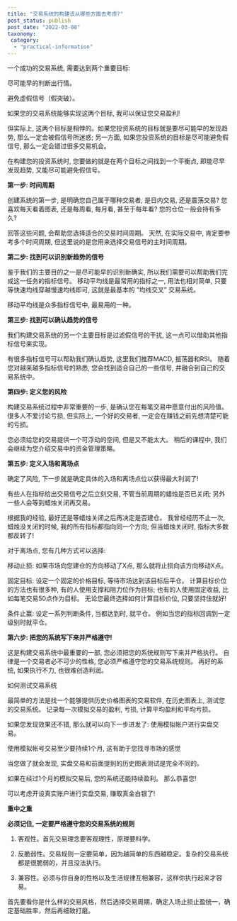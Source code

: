 ```yaml
---
title: "交易系统的构建该从哪些方面去考虑?"
post_status: publish
post_date: "2022-03-08"
taxonomy:
 category: 
  - "practical-information"
---
```


一个成功的交易系统, 需要达到两个重要目标:

尽可能早的判断出行情。

避免虚假信号（假突破）。

如果您的交易系统能够实现这两个目标, 我可以保证您交易盈利!

但实际上, 这两个目标是相悖的。如果您投资系统的目标就是要尽可能早的发现趋势, 那么一定会被假信号所迷惑; 另一方面, 如果您投资系统的目标是尽可能避免假信号, 那么一定会错过很多交易机会。

在构建您的投资系统时, 您要做的就是在两个目标之间找到一个平衡点, 即能尽早发现趋势, 又能尽可能避免假信号。

**第一步: 时间周期**

创建系统的第一步, 是明确您自己属于哪种交易者, 是日内交易, 还是震荡交易? 您喜欢每天看着图表, 还是每周看, 每月看, 甚至于每年看? 您的仓位一般会持有多久?

回答这些问题, 会帮助您选择适合的交易时间周期。 天然, 在实际交易中, 肯定要参考多个时间周期, 但这里说的是您用来选择交易信号的主时间周期。

**第二步: 找到可以识别新趋势的信号**

鉴于我们的主要目的之一是尽可能早的识别新确实, 所以我们需要可以帮助我们完成这一任务的指标信号。 移动平均线是最常用的指标之一, 用法也相对简单, 只要等快速均线穿越慢速均线即可, 这就是最基本的 ”均线交叉” 交易系统。

移动平均线是众多指标信号中, 最易用的一种。

**第三步: 找到可以确认趋势的信号**

我们构建交易系统的另一个主要目标是过滤假信号的干扰, 这一点可以借助其他指标信号来实现。

有很多指标信号可以帮助我们确认趋势, 这里我们推荐MACD, 振荡器和RSI。 随着您对越来越多指标信号的熟悉, 您会找到适合自己的一些信号, 并融合到自己的交易系统中。

**第四步: 定义您的风险**

构建交易系统过程中非常重要的一步, 是确认您在每笔交易中愿意付出的风险值。 很多人不爱讨论亏损, 但实际上, 一个好的交易者, 一定会在赚钱之前先想清楚可能的亏损。

您必须给您的交易提供一个可浮动的空间, 但是又不能太大。 稍后的课程中, 我们会继续为您介绍交易中的资金管理策略。

**第五步: 定义入场和离场点**

确定了风险, 下一步就是确定具体的入场和离场点位以获得最大利润了!

有些人在指标给出交易信号之后立刻交易, 不管当前周期的蜡烛是否已关闭; 另外一些人会等到蜡烛关闭再交易。

根据我的经验, 最好还是等蜡烛关闭之后再决定是否建仓。 我曾经经历不止一次, 蜡烛没关闭的时候, 我的所有指标都指向同一个方向; 但当蜡烛关闭时, 指标大多数都反转了!

对于离场点, 您有几种方式可以选择:

移动止损: 如果市场向您建仓的方向移动了X点, 那么就将止损向该方向移动X点。

固定目标: 设定一个固定的价格目标, 等待市场达到该目标后平仓。 计算目标价位的方法也有很多种, 有的人使用支撑和阻力位作为目标; 也有的人使用固定收益, 比如每笔交易50点作为目标。 无论您最终选择如何计算目标价位, 只要坚持住就好!

条件止赢: 设定一系列判断条件, 当都达到时, 就平仓。 例如当您的指标回调到一定级别时就平仓。

**第六步: 把您的系统写下来并严格遵守!**

这是构建交易系统中最重要的一部, 您必须把您的系统规则写下来并严格执行。 自律是一个交易者必不可少的性格, 您必须严格遵守您的交易系统规则。 再好的系统, 如果执行不力, 也很难创造利润。

如何测试交易系统

最简单的方法是找一个能够提供历史价格图表的交易软件, 在历史图表上, 测试您的交易系统。 记录每一次模拟交易的盈利, 亏损, 计算平均盈利和平均亏损。

如果您发现效果还不错, 那么就可以向下一步进发了: 使用模拟帐户进行实盘交易。

使用模拟帐号交易至少要持续1个月, 这有助于您找寻市场的感觉

当您做了就会发现, 实盘交易和前面提到的历史图表测试是完全不同的。

如果在经过1个月的模拟交易后, 您的系统还能持续盈利。 那么恭喜您!

可以考虑开设真实账户进行实盘交易, 赚取真金白银了!

**重中之重**

**必须记住, 一定要严格遵守您的交易系统的规则**  

1. 客观性。首先交易理念要客观理性，原理要科学。

2. 反脆弱性。交易规则一定要简单，因为越简单的东西越稳定。复杂的交易系统都是很脆弱的，并且没法执行。

3. 兼容性。必须与你自身的性格以及生活规律互相兼容，这样你执行起来才容易。

首先要看你是什么样的交易风格，然后选择交易周期，确定入场止损止盈统一，确定基础胜率，然后再细致打磨。
